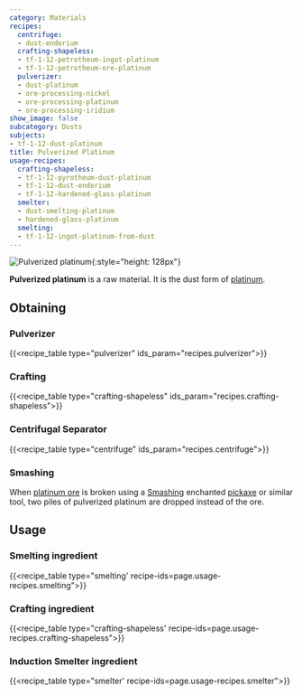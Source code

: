 ```yaml
---
category: Materials
recipes:
  centrifuge:
  - dust-enderium
  crafting-shapeless:
  - tf-1-12-petrotheum-ingot-platinum
  - tf-1-12-petrotheum-ore-platinum
  pulverizer:
  - dust-platinum
  - ore-processing-nickel
  - ore-processing-platinum
  - ore-processing-iridium
show_image: false
subcategory: Dusts
subjects:
- tf-1-12-dust-platinum
title: Pulverized Platinum
usage-recipes:
  crafting-shapeless:
  - tf-1-12-pyrotheum-dust-platinum
  - tf-1-12-dust-enderium
  - tf-1-12-hardened-glass-platinum
  smelter:
  - dust-smelting-platinum
  - hardened-glass-platinum
  smelting:
  - tf-1-12-ingot-platinum-from-dust
---
```


![Pulverized platinum](/images/docs/1.12/thermal-foundation/dust-platinum.png){:style="height: 128px"}


**Pulverized platinum** is a raw material. It is the dust form of
[platinum](../platinum-ingot/).


Obtaining
---------

### Pulverizer
{{<recipe_table type="pulverizer" ids_param="recipes.pulverizer">}}

### Crafting
{{<recipe_table type="crafting-shapeless" ids_param="recipes.crafting-shapeless">}}

### Centrifugal Separator
{{<recipe_table type="centrifuge" ids_param="recipes.centrifuge">}}

### Smashing
When [platinum ore](../platinum-ore/) is broken using a
[Smashing](../../cofh-core/smashing/) enchanted
[pickaxe](https://minecraft.gamepedia.com/Pickaxe) or similar tool, two piles of
pulverized platinum are dropped instead of the ore.


Usage
-----

### Smelting ingredient
{{<recipe_table type="smelting' recipe-ids=page.usage-recipes.smelting">}}

### Crafting ingredient
{{<recipe_table type="crafting-shapeless' recipe-ids=page.usage-recipes.crafting-shapeless">}}

### Induction Smelter ingredient
{{<recipe_table type="smelter' recipe-ids=page.usage-recipes.smelter">}}

